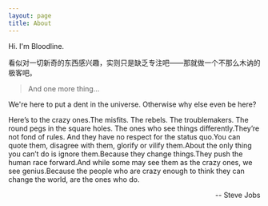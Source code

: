 ```yaml
---
layout: page
title: About
---
```



<p>Hi. I'm Bloodline. </p> 

<p>看似对一切新奇的东西感兴趣，实则只是缺乏专注吧——那就做一个不那么木讷的极客吧。</p>

<blockquote>
    And one more thing...
</blockquote>

<p>
We're here to put a dent in the universe. Otherwise why else even be here?
</p>

<p>
Here’s to the crazy ones.The misfits. The rebels. The troublemakers. The round pegs in the square holes. The ones who see things differently.They’re not fond of rules. And they have no respect for the status quo.You can quote them, disagree with them, glorify or vilify them.About the only thing you can’t do is ignore them.Because they change things.They push the human race forward.And while some may see them as the crazy ones, we see genius.Because the people who are crazy enough to think they can change the world, are the ones who do.
</p>

<p style="text-align:right;">
-- Steve Jobs
</p>

<p class="social-icons">
  <a href="https://github.com/lettleprince"><i class="fa fa-github fa-2x"></i></a>
  <a href="https://plus.google.com/107331746441808864691?rel=author"><i class="fa fa-plus fa-2x"></i></a>
  <a href="https://twitter.com/ibl00dline"><i class="fa fa-twitter fa-2x"></i></a>
  <a href="https://www.facebook.com/ibloodline"><i class="fa fa-facebook fa-2x"></i></a>
  <a href="http://stackoverflow.com/users/4172900/tony-han"><i class="fa fa-stack-overflow fa-2x"></i></a>
  <a href="https://bitbucket.org/lettleprince"><i class="fa fa-bitbucket fa-2x"></i></a>
  <!-- <a href="https://instagram.com/lettleprince/"><i class="fa fa-instagram fa-2x"></i></a> -->
</p>
